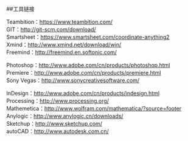 ##工具链接


Teambition：<a>https://www.teambition.com/</a>   
GIT：<a>http://git-scm.com/download/</a>  
Smartsheet：<a>https://www.smartsheet.com/coordinate-anything2 </a>      
Xmind：<a>http://www.xmind.net/download/win/ </a>       
Freemind：<a>http://freemind.en.softonic.com/ </a>      

Photoshop：<a>http://www.adobe.com/cn/products/photoshop.html </a>       
Premiere：<a>http://www.adobe.com/cn/products/premiere.html</a>     
Sony Vegas：<a>http://www.sonycreativesoftware.com/ </a>     

InDesign：<a>http://www.adobe.com/cn/products/indesign.html</a>    
Processing：<a>http://www.processing.org/ </a>    
Mathemetica：<a>http://www.wolfram.com/mathematica/?source=footer </a>     
Anylogic：<a>http://www.anylogic.cn/downloads/ </a>    
Sketchup：<a>http://www.sketchup.com/ </a>    
autoCAD：<a>http://www.autodesk.com.cn/ </a>     




